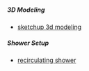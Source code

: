 ##### 3D Modeling
- [sketchup 3d modeling](https://www.sketchup.com/)

##### Shower Setup
- [recirculating shower](https://www.youtube.com/watch?v=PTylAWFfmbo)

